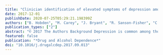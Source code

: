 ```yaml
---
title: "Clinician identification of elevated symptoms of depression among individuals seeking treatment for substance misuse"
date: 2017-12-01
publishDate: 2020-07-25T05:29:21.198399Z
authors: ["B. Hobden", "M. Carey", "J. Bryant", "R. Sanson-Fisher", "C. Oldmeadow"]
publication_types: ["2"]
abstract: "© 2017 The Authors Background Depression is common among those experiencing alcohol and other drug (AOD) disorders. It has been suggested that identifying depressive symptoms among this group is important for case management. Despite this, there is a lack of research examining how well clinicians perform this task within this setting. Aims To determine the: (i) accuracy of clinician identified elevated symptoms of depression among clients seeking treatment for AOD misuse as compared to a standardized self-report psychiatric screening tool; and (ii) clinician and client characteristics associated with accurate identification of elevated symptoms of depression. Methods The study used a descriptive cohort design. Participants from two Australian AOD outpatient clinics reported demographic data and completed the Patient Health Questionnaire (PHQ-9) to identify elevated symptoms of depression. Clinicians were asked to indicate the presence or absence of depression for individual clients. Client and clinician data were compared. Results Sensitivity of clinician identified elevated symptoms of depression, compared with the PHQ-9, was moderate at 73.0% (95% CI = 63.7, 81.0) and specificity was low with 49.5% (95% CI = 39.9, 61.2) accurately identified as not having elevated symptoms of depression. AOD clinicians’ years’ of experience, clients’ main substance and length of treatment were associated with accuracy of identification. Conclusion Clinicians identify elevated symptoms of depression with moderate accuracy amongst individuals with AOD disorders. There is a tendency to over-identify which may contribute to inaccuracies. Routine screening may assist in improving identification of depressive symptoms and place greater focus on mental health comorbidities."
featured: false
publication: "*Drug and Alcohol Dependence*"
doi: "10.1016/j.drugalcdep.2017.09.013"
---
```


